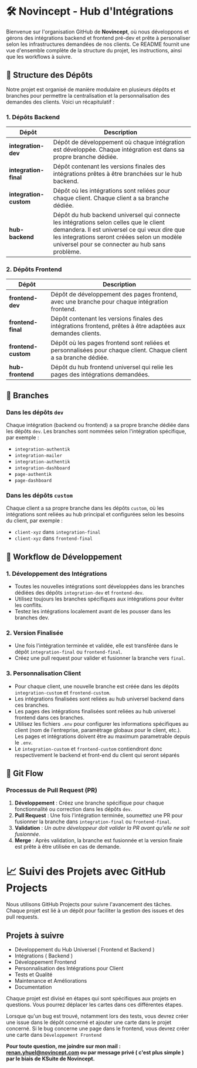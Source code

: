 # 🛠️ Novincept - Hub d'Intégrations

Bienvenue sur l'organisation GitHub de **Novincept**, où nous développons et gérons des intégrations backend et frontend pré-dev et prête à personaliser selon les infrastructures demandées de nos clients. Ce README fournit une vue d'ensemble complète de la structure du projet, les instructions, ainsi que les workflows à suivre.

## 📂 Structure des Dépôts

Notre projet est organisé de manière modulaire en plusieurs dépôts et branches pour permettre la centralisation et la personnalisation des demandes des clients. Voici un récapitulatif :

### 1. **Dépôts Backend**

| Dépôt | Description |
|-------|-------------|
| **integration-dev** | Dépôt de développement où chaque intégration est développée. Chaque intégration est dans sa propre branche dédiée. |
| **integration-final** | Dépôt contenant les versions finales des intégrations prêtes à être branchées sur le hub backend. |
| **integration-custom** | Dépôt où les intégrations sont reliées pour chaque client. Chaque client a sa branche dédiée. |
| **hub-backend** | Dépôt du hub backend universel qui connecte les intégrations selon celles que le client demandera. Il est universel ce qui veux dire que les integrations seront créées selon un modèle universel pour se connecter au hub sans problème.  |

### 2. **Dépôts Frontend**

| Dépôt | Description |
|-------|-------------|
| **frontend-dev** | Dépôt de développement des pages frontend, avec une branche pour chaque intégration frontend. |
| **frontend-final** | Dépôt contenant les versions finales des intégrations frontend, prêtes à être adaptées aux demandes clients. |
| **frontend-custom** | Dépôt où les pages frontend sont reliées et personnalisées pour chaque client. Chaque client a sa branche dédiée. |
| **hub-frontend** | Dépôt du hub frontend universel qui relie les pages des intégrations demandées.|

## 🌲 Branches

### Dans les dépôts `dev`
Chaque intégration (backend ou frontend) a sa propre branche dédiée dans les dépôts `dev`. Les branches sont nommées selon l'intégration spécifique, par exemple :
- `integration-authentik`
- `integration-mailer`
- `integration-authentik`
- `integration-dashboard`
- `page-authentik`
- `page-dashboard`

### Dans les dépôts `custom`
Chaque client a sa propre branche dans les dépôts `custom`, où les intégrations sont reliées au hub principal et configurées selon les besoins du client, par exemple :
- `client-xyz` dans `integration-final`
- `client-xyz` dans `frontend-final`

## 🚀 Workflow de Développement

### 1. **Développement des Intégrations**
- Toutes les nouvelles intégrations sont développées dans les branches dédiées des dépôts `integration-dev` et `frontend-dev`.
- Utilisez toujours les branches spécifiques aux intégrations pour éviter les conflits.
- Testez les intégrations localement avant de les pousser dans les branches dev.

### 2. **Version Finalisée**
- Une fois l'intégration terminée et validée, elle est transférée dans le dépôt `integration-final` ou `frontend-final`.
- Créez une pull request pour valider et fusionner la branche vers `final`.

### 3. **Personnalisation Client**
- Pour chaque client, une nouvelle branche est créée dans les dépôts `integration-custom` et `frontend-custom`.
- Les intégrations finalisées sont reliées au hub universel backend dans ces branches.
- Les pages des intégrations finalisées sont reliées au hub universel frontend dans ces branches.
- Utilisez les fichiers `.env` pour configurer les informations spécifiques au client (nom de l'entreprise, paramètrage globaux pour le client, etc.). Les pages et intégrations doivent être au maximum parametrable depuis le `.env`.
- Le `integration-custom` et `frontend-custom` contiendront donc respectivement le backend et front-end du client qui seront séparés

## 🔄 Git Flow

### Processus de Pull Request (PR)
1. **Développement** : Créez une branche spécifique pour chaque fonctionnalité ou correction dans les dépôts `dev`.
2. **Pull Request** : Une fois l'intégration terminée, soumettez une PR pour fusionner la branche dans `integration-final` ou `frontend-final`.
3. **Validation** : *Un autre développeur doit valider la PR avant qu'elle ne soit fusionnée*.
4. **Merge** : Après validation, la branche est fusionnée et la version finale est prête à être utilisée en cas de demande.

# 📈 Suivi des Projets avec GitHub Projects

Nous utilisons GitHub Projects pour suivre l'avancement des tâches. Chaque projet est lié à un dépôt pour faciliter la gestion des issues et des pull requests.

## Projets à suivre
- Développement du Hub Universel ( Frontend et Backend )
- Intégrations ( Backend )
- Développement Frontend
- Personnalisation des Intégrations pour Client
- Tests et Qualité
- Maintenance et Améliorations
- Documentation

Chaque projet est divisé en étapes qui sont spécifiques aux projets en questions. Vous pourrez déplacer les cartes dans ces différentes étapes.

Lorsque qu'un bug est trouvé, notamment lors des tests, vous devrez créer une issue dans le dépôt concerné et ajouter une carte dans le projet concerné. Si le bug concerne une page dans le frontend, vous devrez créer une carte dans `Développement Frontend`


**Pour toute question, me joindre sur mon mail : renan.yhuel@novincept.com ou par message privé ( c'est plus simple ) par le biais de KSuite de Novincept.**
